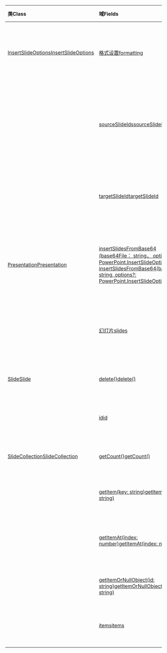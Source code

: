 | <span data-ttu-id="b7cde-101">类</span><span class="sxs-lookup"><span data-stu-id="b7cde-101">Class</span></span> | <span data-ttu-id="b7cde-102">域</span><span class="sxs-lookup"><span data-stu-id="b7cde-102">Fields</span></span> | <span data-ttu-id="b7cde-103">说明</span><span class="sxs-lookup"><span data-stu-id="b7cde-103">Description</span></span> |
|:---|:---|:---|
|[<span data-ttu-id="b7cde-104">InsertSlideOptions</span><span class="sxs-lookup"><span data-stu-id="b7cde-104">InsertSlideOptions</span></span>](/javascript/api/powerpoint/powerpoint.insertslideoptions)|[<span data-ttu-id="b7cde-105">格式设置</span><span class="sxs-lookup"><span data-stu-id="b7cde-105">formatting</span></span>](/javascript/api/powerpoint/powerpoint.insertslideoptions#formatting)|<span data-ttu-id="b7cde-106">指定在幻灯片插入过程中使用的格式。</span><span class="sxs-lookup"><span data-stu-id="b7cde-106">Specifies which formatting to use during slide insertion.</span></span>|
||[<span data-ttu-id="b7cde-107">sourceSlideIds</span><span class="sxs-lookup"><span data-stu-id="b7cde-107">sourceSlideIds</span></span>](/javascript/api/powerpoint/powerpoint.insertslideoptions#sourceslideids)|<span data-ttu-id="b7cde-108">指定源演示文稿中将插入到当前演示文稿中的幻灯片。</span><span class="sxs-lookup"><span data-stu-id="b7cde-108">Specifies the slides from the source presentation that will be inserted into the current presentation.</span></span>|
||[<span data-ttu-id="b7cde-109">targetSlideId</span><span class="sxs-lookup"><span data-stu-id="b7cde-109">targetSlideId</span></span>](/javascript/api/powerpoint/powerpoint.insertslideoptions#targetslideid)|<span data-ttu-id="b7cde-110">指定演示文稿中新幻灯片的插入位置。</span><span class="sxs-lookup"><span data-stu-id="b7cde-110">Specifies where in the presentation the new slides will be inserted.</span></span>|
|[<span data-ttu-id="b7cde-111">Presentation</span><span class="sxs-lookup"><span data-stu-id="b7cde-111">Presentation</span></span>](/javascript/api/powerpoint/powerpoint.presentation)|[<span data-ttu-id="b7cde-112">insertSlidesFromBase64 (base64File： string， options？： PowerPoint.InsertSlideOptions) </span><span class="sxs-lookup"><span data-stu-id="b7cde-112">insertSlidesFromBase64(base64File: string, options?: PowerPoint.InsertSlideOptions)</span></span>](/javascript/api/powerpoint/powerpoint.presentation#insertslidesfrombase64-base64file--options-)|<span data-ttu-id="b7cde-113">将演示文稿中的指定幻灯片插入到当前演示文稿中。</span><span class="sxs-lookup"><span data-stu-id="b7cde-113">Inserts the specified slides from a presentation into the current presentation.</span></span>|
||[<span data-ttu-id="b7cde-114">幻灯片</span><span class="sxs-lookup"><span data-stu-id="b7cde-114">slides</span></span>](/javascript/api/powerpoint/powerpoint.presentation#slides)|<span data-ttu-id="b7cde-115">返回演示文稿中幻灯片的有序集合。</span><span class="sxs-lookup"><span data-stu-id="b7cde-115">Returns an ordered collection of slides in the presentation.</span></span>|
|[<span data-ttu-id="b7cde-116">Slide</span><span class="sxs-lookup"><span data-stu-id="b7cde-116">Slide</span></span>](/javascript/api/powerpoint/powerpoint.slide)|[<span data-ttu-id="b7cde-117">delete()</span><span class="sxs-lookup"><span data-stu-id="b7cde-117">delete()</span></span>](/javascript/api/powerpoint/powerpoint.slide#delete--)|<span data-ttu-id="b7cde-118">从演示文稿中删除幻灯片。</span><span class="sxs-lookup"><span data-stu-id="b7cde-118">Deletes the slide from the presentation.</span></span>|
||[<span data-ttu-id="b7cde-119">id</span><span class="sxs-lookup"><span data-stu-id="b7cde-119">id</span></span>](/javascript/api/powerpoint/powerpoint.slide#id)|<span data-ttu-id="b7cde-120">获取幻灯片的唯一 ID。</span><span class="sxs-lookup"><span data-stu-id="b7cde-120">Gets the unique ID of the slide.</span></span>|
|[<span data-ttu-id="b7cde-121">SlideCollection</span><span class="sxs-lookup"><span data-stu-id="b7cde-121">SlideCollection</span></span>](/javascript/api/powerpoint/powerpoint.slidecollection)|[<span data-ttu-id="b7cde-122">getCount()</span><span class="sxs-lookup"><span data-stu-id="b7cde-122">getCount()</span></span>](/javascript/api/powerpoint/powerpoint.slidecollection#getcount--)|<span data-ttu-id="b7cde-123">获取集合中的幻灯片数。</span><span class="sxs-lookup"><span data-stu-id="b7cde-123">Gets the number of slides in the collection.</span></span>|
||[<span data-ttu-id="b7cde-124">getItem(key: string)</span><span class="sxs-lookup"><span data-stu-id="b7cde-124">getItem(key: string)</span></span>](/javascript/api/powerpoint/powerpoint.slidecollection#getitem-key-)|<span data-ttu-id="b7cde-125">使用唯一 ID 获取幻灯片。</span><span class="sxs-lookup"><span data-stu-id="b7cde-125">Gets a slide using its unique ID.</span></span>|
||[<span data-ttu-id="b7cde-126">getItemAt(index: number)</span><span class="sxs-lookup"><span data-stu-id="b7cde-126">getItemAt(index: number)</span></span>](/javascript/api/powerpoint/powerpoint.slidecollection#getitemat-index-)|<span data-ttu-id="b7cde-127">使用集合中从零开始索引获取幻灯片。</span><span class="sxs-lookup"><span data-stu-id="b7cde-127">Gets a slide using its zero-based index in the collection.</span></span>|
||[<span data-ttu-id="b7cde-128">getItemOrNullObject(id: string)</span><span class="sxs-lookup"><span data-stu-id="b7cde-128">getItemOrNullObject(id: string)</span></span>](/javascript/api/powerpoint/powerpoint.slidecollection#getitemornullobject-id-)|<span data-ttu-id="b7cde-129">使用唯一 ID 获取幻灯片。</span><span class="sxs-lookup"><span data-stu-id="b7cde-129">Gets a slide using its unique ID.</span></span>|
||[<span data-ttu-id="b7cde-130">items</span><span class="sxs-lookup"><span data-stu-id="b7cde-130">items</span></span>](/javascript/api/powerpoint/powerpoint.slidecollection#items)|<span data-ttu-id="b7cde-131">获取此集合中已加载的子项。</span><span class="sxs-lookup"><span data-stu-id="b7cde-131">Gets the loaded child items in this collection.</span></span>|
